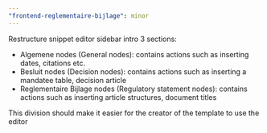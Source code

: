 ```yaml
---
"frontend-reglementaire-bijlage": minor
---
```


Restructure snippet editor sidebar intro 3 sections:
- Algemene nodes (General nodes): contains actions such as inserting dates, citations etc.
- Besluit nodes (Decision nodes): contains actions such as inserting a mandatee table, decision article
- Reglementaire Bijlage nodes (Regulatory statement nodes): contains actions such as inserting article structures, document titles

This division should make it easier for the creator of the template to use the editor
